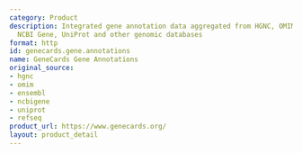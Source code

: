 ```yaml
---
category: Product
description: Integrated gene annotation data aggregated from HGNC, OMIM, Ensembl,
  NCBI Gene, UniProt and other genomic databases
format: http
id: genecards.gene.annotations
name: GeneCards Gene Annotations
original_source:
- hgnc
- omim
- ensembl
- ncbigene
- uniprot
- refseq
product_url: https://www.genecards.org/
layout: product_detail
---
```

